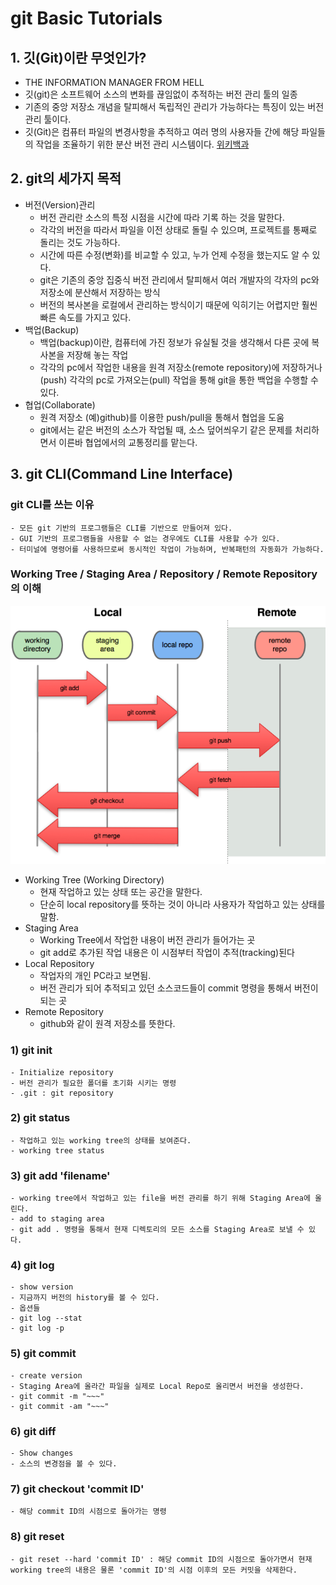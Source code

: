 # git Basic Tutorials 

## 1. 깃(Git)이란 무엇인가?
- THE INFORMATION MANAGER FROM HELL
- 깃(git)은 소프트웨어 소스의 변화를 끊임없이 추적하는 버전 관리 툴의 일종 
- 기존의 중앙 저장소 개념을 탈피해서 독립적인 관리가 가능하다는 특징이 있는 버전 관리 툴이다. 
- 깃(Git)은 컴퓨터 파일의 변경사항을 추적하고 여러 명의 사용자들 간에 해당 파일들의 작업을 조율하기 위한 분산 버전 관리 시스템이다. 
[위키백과](https://ko.wikipedia.org/wiki/%EA%B9%83_(%EC%86%8C%ED%94%84%ED%8A%B8%EC%9B%A8%EC%96%B4))

## 2. git의 세가지 목적 
- 버전(Version)관리
    - 버전 관리란 소스의 특정 시점을 시간에 따라 기록 하는 것을 말한다.
    - 각각의 버전을 따라서 파일을 이전 상태로 돌릴 수 있으며, 프로젝트를 통째로 돌리는 것도 가능하다. 
    - 시간에 따른 수정(변화)를 비교할 수 있고, 누가 언제 수정을 했는지도 알 수 있다. 
    - git은 기존의 중앙 집중식 버전 관리에서 탈피해서 여러 개발자의 각자의 pc와 저장소에 분산해서 저장하는 방식
    - 버전의 복사본을 로컬에서 관리하는 방식이기 때문에 익히기는 어렵지만 훨씬 빠른 속도를 가지고 있다. 
- 백업(Backup)
    - 백업(backup)이란, 컴퓨터에 가진 정보가 유실될 것을 생각해서 다른 곳에 복사본을 저장해 놓는 작업
    - 각각의 pc에서 작업한 내용을 원격 저장소(remote repository)에 저장하거나(push) 각각의 pc로 가져오는(pull) 작업을 통해 git을 통한 백업을 수행할 수 있다.
- 협업(Collaborate)
    - 원격 저장소 (예)github)를 이용한 push/pull을 통해서 협업을 도움
    - git에서는 같은 버전의 소스가 작업될 때, 소스 덮어씌우기 같은 문제를 처리하면서 이른바 협업에서의 교통정리를 맡는다.

## 3. git CLI(Command Line Interface)
### git CLI를 쓰는 이유
    - 모든 git 기반의 프로그램들은 CLI를 기반으로 만들어져 있다. 
    - GUI 기반의 프로그램들을 사용할 수 없는 경우에도 CLI를 사용할 수가 있다.
    - 터미널에 명령어를 사용하므로써 동시적인 작업이 가능하며, 반복패턴의 자동화가 가능하다. 

### Working Tree / Staging Area / Repository / Remote Repository의 이해
![이해](./image/1.png)
- Working Tree (Working Directory)
    - 현재 작업하고 있는 상태 또는 공간을 말한다. 
    - 단순히 local repository를 뜻하는 것이 아니라 사용자가 작업하고 있는 상태를 말함.
- Staging Area
    - Working Tree에서 작업한 내용이 버전 관리가 들어가는 곳 
    - git add로 추가된 작업 내용은 이 시점부터 작업이 추적(tracking)된다
- Local Repository
    - 작업자의 개인 PC라고 보면됨. 
    - 버전 관리가 되어 추적되고 있던 소스코드들이 commit 명령을 통해서 버전이 되는 곳
- Remote Repository
    - github와 같이 원격 저장소를 뜻한다. 

### 1) git init
    - Initialize repository
    - 버전 관리가 필요한 폴더를 초기화 시키는 명령 
    - .git : git repository

### 2) git status
    - 작업하고 있는 working tree의 상태를 보여준다.
    - working tree status

### 3) git add 'filename'
    - working tree에서 작업하고 있는 file을 버전 관리를 하기 위해 Staging Area에 올린다. 
    - add to staging area
    - git add . 명령을 통해서 현재 디렉토리의 모든 소스를 Staging Area로 보낼 수 있다. 

### 4) git log
    - show version
    - 지금까지 버전의 history를 볼 수 있다.
    - 옵션들
    - git log --stat
    - git log -p
    
### 5) git commit
    - create version
    - Staging Area에 올라간 파일을 실제로 Local Repo로 올리면서 버전을 생성한다. 
    - git commit -m "~~~"
    - git commit -am "~~~"

### 6) git diff 
    - Show changes
    - 소스의 변경점을 볼 수 있다.

### 7) git checkout 'commit ID'
    - 해당 commit ID의 시점으로 돌아가는 명령

### 8) git reset 
    - git reset --hard 'commit ID' : 해당 commit ID의 시점으로 돌아가면서 현재 working tree의 내용은 물론 'commit ID'의 시점 이후의 모든 커밋을 삭제한다. 



